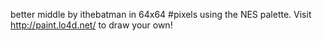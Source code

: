 better middle by ithebatman in 64x64 #pixels using the NES palette. Visit http://paint.lo4d.net/ to draw your own! 